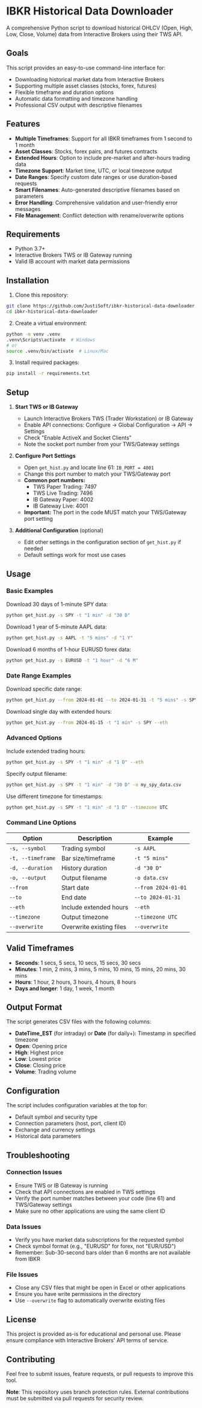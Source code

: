 # IBKR Historical Data Downloader

A comprehensive Python script to download historical OHLCV (Open, High, Low, Close, Volume) data from Interactive Brokers using their TWS API.

## Goals

This script provides an easy-to-use command-line interface for:
- Downloading historical market data from Interactive Brokers
- Supporting multiple asset classes (stocks, forex, futures)
- Flexible timeframe and duration options
- Automatic data formatting and timezone handling
- Professional CSV output with descriptive filenames

## Features

- **Multiple Timeframes**: Support for all IBKR timeframes from 1 second to 1 month
- **Asset Classes**: Stocks, forex pairs, and futures contracts
- **Extended Hours**: Option to include pre-market and after-hours trading data
- **Timezone Support**: Market time, UTC, or local timezone output
- **Date Ranges**: Specify custom date ranges or use duration-based requests
- **Smart Filenames**: Auto-generated descriptive filenames based on parameters
- **Error Handling**: Comprehensive validation and user-friendly error messages
- **File Management**: Conflict detection with rename/overwrite options

## Requirements

- Python 3.7+
- Interactive Brokers TWS or IB Gateway running
- Valid IB account with market data permissions

## Installation

1. Clone this repository:
```bash
git clone https://github.com/JustiSoft/ibkr-historical-data-downloader.git
cd ibkr-historical-data-downloader
```

2. Create a virtual environment:
```bash
python -m venv .venv
.venv\Scripts\activate  # Windows
# or
source .venv/bin/activate  # Linux/Mac
```

3. Install required packages:
```bash
pip install -r requirements.txt
```

## Setup

1. **Start TWS or IB Gateway**
   - Launch Interactive Brokers TWS (Trader Workstation) or IB Gateway
   - Enable API connections: Configure → Global Configuration → API → Settings
   - Check "Enable ActiveX and Socket Clients"
   - Note the socket port number from your TWS/Gateway settings

2. **Configure Port Settings**
   - Open `get_hist.py` and locate line 61: `IB_PORT = 4001`
   - Change this port number to match your TWS/Gateway port
   - **Common port numbers:**
     - TWS Paper Trading: 7497
     - TWS Live Trading: 7496  
     - IB Gateway Paper: 4002
     - IB Gateway Live: 4001
   - **Important:** The port in the code MUST match your TWS/Gateway port setting

3. **Additional Configuration** (optional)
   - Edit other settings in the configuration section of `get_hist.py` if needed
   - Default settings work for most use cases

## Usage

### Basic Examples

Download 30 days of 1-minute SPY data:
```bash
python get_hist.py -s SPY -t "1 min" -d "30 D"
```

Download 1 year of 5-minute AAPL data:
```bash
python get_hist.py -s AAPL -t "5 mins" -d "1 Y"
```

Download 6 months of 1-hour EURUSD forex data:
```bash
python get_hist.py -s EURUSD -t "1 hour" -d "6 M"
```

### Date Range Examples

Download specific date range:
```bash
python get_hist.py --from 2024-01-01 --to 2024-01-31 -t "5 mins" -s SPY
```

Download single day with extended hours:
```bash
python get_hist.py --from 2024-01-15 -t "1 min" -s SPY --eth
```

### Advanced Options

Include extended trading hours:
```bash
python get_hist.py -s SPY -t "1 min" -d "1 D" --eth
```

Specify output filename:
```bash
python get_hist.py -s SPY -t "1 min" -d "30 D" -o my_spy_data.csv
```

Use different timezone for timestamps:
```bash
python get_hist.py -s SPY -t "1 min" -d "1 D" --timezone UTC
```

### Command Line Options

| Option | Description | Example |
|--------|-------------|---------|
| `-s, --symbol` | Trading symbol | `-s AAPL` |
| `-t, --timeframe` | Bar size/timeframe | `-t "5 mins"` |
| `-d, --duration` | History duration | `-d "30 D"` |
| `-o, --output` | Output filename | `-o data.csv` |
| `--from` | Start date | `--from 2024-01-01` |
| `--to` | End date | `--to 2024-01-31` |
| `--eth` | Include extended hours | `--eth` |
| `--timezone` | Output timezone | `--timezone UTC` |
| `--overwrite` | Overwrite existing files | `--overwrite` |

## Valid Timeframes

- **Seconds**: 1 secs, 5 secs, 10 secs, 15 secs, 30 secs
- **Minutes**: 1 min, 2 mins, 3 mins, 5 mins, 10 mins, 15 mins, 20 mins, 30 mins
- **Hours**: 1 hour, 2 hours, 3 hours, 4 hours, 8 hours
- **Days and longer**: 1 day, 1 week, 1 month

## Output Format

The script generates CSV files with the following columns:
- **DateTime_EST** (for intraday) or **Date** (for daily+): Timestamp in specified timezone
- **Open**: Opening price
- **High**: Highest price
- **Low**: Lowest price  
- **Close**: Closing price
- **Volume**: Trading volume

## Configuration

The script includes configuration variables at the top for:
- Default symbol and security type
- Connection parameters (host, port, client ID)
- Exchange and currency settings
- Historical data parameters

## Troubleshooting

### Connection Issues
- Ensure TWS or IB Gateway is running
- Check that API connections are enabled in TWS settings
- Verify the port number matches between your code (line 61) and TWS/Gateway settings
- Make sure no other applications are using the same client ID

### Data Issues
- Verify you have market data subscriptions for the requested symbol
- Check symbol format (e.g., "EURUSD" for forex, not "EUR/USD")
- Remember: Sub-30-second bars older than 6 months are not available from IBKR

### File Issues  
- Close any CSV files that might be open in Excel or other applications
- Ensure you have write permissions in the directory
- Use `--overwrite` flag to automatically overwrite existing files

## License

This project is provided as-is for educational and personal use. Please ensure compliance with Interactive Brokers' API terms of service.

## Contributing

Feel free to submit issues, feature requests, or pull requests to improve this tool.

**Note**: This repository uses branch protection rules. External contributions must be submitted via pull requests for security review.